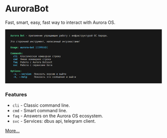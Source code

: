 # AuroraBot

Fast, smart, easy, fast way to interact with Aurora OS.

![preview](https://github.com/keygenqt/aurora-bot/blob/main/data/preview.png?raw=true)

### Features

- `cli` - Classic command line.
- `cmd` - Smart command line.
- `faq` - Answers on the Aurora OS ecosystem.
- `svc` - Services: dbus api, telegram client.

[More...](https://aurora-bot.keygenqt.com/book/aurora-bot/about.html)
